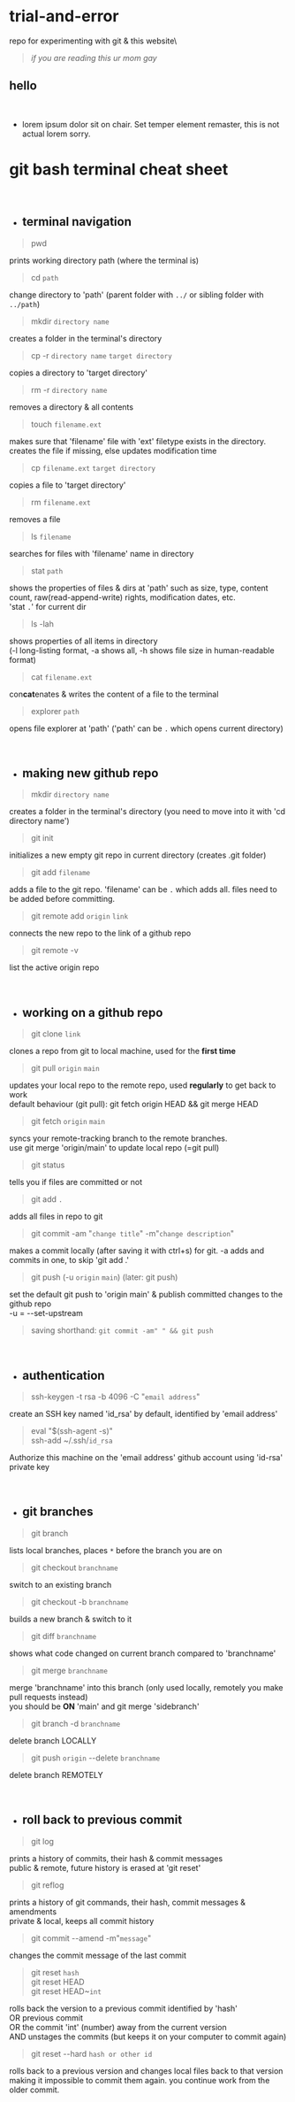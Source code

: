 # trial-and-error
repo for experimenting with git &amp; this website\
>_if you are reading this ur mom gay_

## hello
<br>

* lorem ipsum dolor sit on chair. Set temper element remaster, this is not actual lorem sorry.

# git bash terminal cheat sheet

<br>

* ## terminal navigation

> pwd

prints working directory path (where the terminal is)

> cd `path`

change directory to 'path' (parent folder with `../` or sibling folder with `../path`)

> mkdir `directory name`

creates a folder in the terminal's directory

> cp -r `directory name` `target directory`

copies a directory to 'target directory'

> rm -r `directory name`

removes a directory & all contents

> touch `filename.ext`

makes sure that 'filename' file with 'ext' filetype exists in the directory.  
creates the file if missing, else updates modification time 

> cp `filename.ext` `target directory`

copies a file to 'target directory'

> rm `filename.ext`

removes a file

> ls `filename`

searches for files with 'filename' name in directory

> stat `path`

shows the properties of files & dirs at 'path' such as size, type, content count, raw(read-append-write) rights, modification dates, etc.  
'stat `.`' for current dir

> ls -lah

shows properties of all items in directory  
(-l long-listing format, -a shows all, -h shows file size in human-readable format)

> cat `filename.ext`

con**cat**enates & writes the content of a file to the terminal

> explorer `path`

opens file explorer at 'path'
('path' can be `.` which opens current directory)

<br>

* ## making new github repo

> mkdir `directory name`

creates a folder in the terminal's directory (you need to move into it with 'cd directory name')

> git init

initializes a new empty git repo in current directory (creates .git folder)

> git add `filename`

adds a file to the git repo. 'filename' can be `.` which adds all. files need to be added before committing.

> git remote add `origin` `link`

connects the new repo to the link of a github repo

> git remote -v

list the active origin repo

<br>

* ## working on a github repo

> git clone `link`

clones a repo from git to local machine, used for the **first time**

> git pull `origin` `main`

updates your local repo to the remote repo, used **regularly** to get back to work  
default behaviour (git pull): git fetch origin HEAD && git merge HEAD

> git fetch `origin` `main`

syncs your remote-tracking branch to the remote branches.  
use git merge 'origin/main' to update local repo (=git pull)

> git status

tells you if files are committed or not

> git add `.`

adds all files in repo to git

> git commit -am "`change title`" -m"`change description`"

makes a commit locally (after saving it with ctrl+s) for git. -a adds and commits in one, to skip 'git add .'

> git push (-u `origin` `main`) (later: git push)

set the default git push to 'origin main' & publish committed changes to the github repo  
-u = --set-upstream

> saving shorthand: `git commit -am" " && git push`

<br>

* ## authentication

> ssh-keygen -t rsa -b 4096 -C "`email address`"  

create an SSH key named 'id_rsa' by default, identified by 'email address' 

> eval "$(ssh-agent -s)"  
ssh-add ~/.ssh/`id_rsa`

Authorize this machine on the 'email address' github account using 'id-rsa' private key

<br>

* ## git branches

> git branch

lists local branches, places `*` before the branch you are on

> git checkout `branchname`

switch to an existing branch

> git checkout -b `branchname`

builds a new branch & switch to it

> git diff `branchname`

shows what code changed on current branch compared to 'branchname'

> git merge `branchname`

merge 'branchname' into this branch (only used locally, remotely you make pull requests instead)  
you should be **ON** 'main' and git merge 'sidebranch'

> git branch -d `branchname`

delete branch LOCALLY

> git push `origin` --delete `branchname`

delete branch REMOTELY

<br>

* ## roll back to previous commit

> git log

prints a history of commits, their hash & commit messages  
public & remote, future history is erased at 'git reset'

> git reflog

prints a history of git commands, their hash, commit messages & amendments  
private & local, keeps all commit history

> git commit --amend -m"`message`"

changes the commit message of the last commit

> git reset `hash`  
> git reset HEAD  
> git reset HEAD~`int`

rolls back the version to a previous commit identified by 'hash'  
OR previous commit  
OR the commit 'int' (number) away from the current version  
AND unstages the commits (but keeps it on your computer to commit again)

> git reset --hard `hash or other id`

rolls back to a previous version and changes local files back to that version  
making it impossible to commit them again. you continue work from the older commit.

